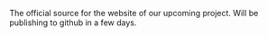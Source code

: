 The official source for the website of our upcoming project. Will be publishing to github in a few days.
